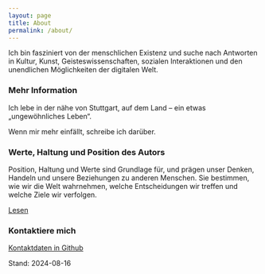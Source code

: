 ```yaml
---
layout: page
title: About
permalink: /about/
---
```


Ich bin fasziniert von der menschlichen Existenz und suche nach Antworten in Kultur, Kunst, Geisteswissenschaften, sozialen Interaktionen und den unendlichen Möglichkeiten der digitalen Welt. 

### Mehr Information

Ich lebe in der nähe von Stuttgart, auf dem Land – ein etwas „ungewöhnliches Leben“. 

Wenn mir mehr einfällt, schreibe ich darüber.

### Werte, Haltung und Position des Autors

Position, Haltung und Werte sind Grundlage für, und prägen unser Denken, Handeln und unsere Beziehungen zu anderen Menschen. Sie bestimmen, wie wir die Welt wahrnehmen, welche Entscheidungen wir treffen und welche Ziele wir verfolgen.

[Lesen](https://s2030c.github.io/blog/doc/werte-haltung-position-des-autors/)

### Kontaktiere mich

[Kontaktdaten in Github](https://github.com/S2030c)

Stand: 2024-08-16
